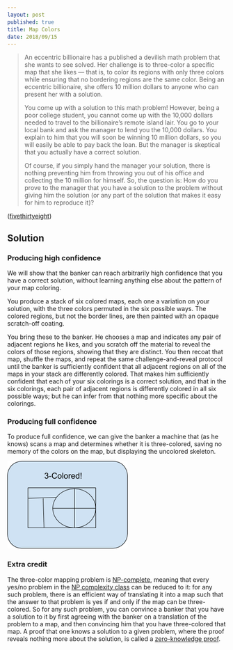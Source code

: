 ```yaml
---
layout: post
published: true
title: Map Colors
date: 2018/09/15
---
```


>An eccentric billionaire has a published a devilish math problem that she wants to see solved. Her challenge is to three-color a specific map that she likes — that is, to color its regions with only three colors while ensuring that no bordering regions are the same color. Being an eccentric billionaire, she offers 10 million dollars to anyone who can present her with a solution.
>
>You come up with a solution to this math problem! However, being a poor college student, you cannot come up with the 10,000 dollars needed to travel to the billionaire’s remote island lair. You go to your local bank and ask the manager to lend you the 10,000 dollars. You explain to him that you will soon be winning 10 million dollars, so you will easily be able to pay back the loan. But the manager is skeptical that you actually have a correct solution.
>
>Of course, if you simply hand the manager your solution, there is nothing preventing him from throwing you out of his office and collecting the 10 million for himself. So, the question is: How do you prove to the manager that you have a solution to the problem without giving him the solution (or any part of the solution that makes it easy for him to reproduce it)?

<!--more-->

([fivethirtyeight](https://fivethirtyeight.com/features/to-solve-the-eccentric-billionaires-puzzle-you-must-first-defeat-the-banker/))

## Solution

### Producing high confidence

We will show that the banker can reach arbitrarily high confidence that you have a correct solution, without learning anything else about the pattern of your map coloring.

You produce a stack of six colored maps, each one a variation on your solution, with the three colors permuted in the six possible ways. The colored regions, but not the border lines, are then painted with an opaque scratch-off coating.

You bring these to the banker.  He chooses a map and indicates any pair of adjacent regions he likes, and you scratch off the material to reveal the colors of those regions, showing that they are distinct.  You then recoat that map, shuffle the maps, and repeat the same challenge-and-reveal protocol until the banker is sufficiently confident that all adjacent regions on all of the maps in your stack are differently colored.  That makes him sufficiently confident that each of your six colorings is a correct solution, and that in the six colorings, each pair of adjacent regions is differently colored in all six possible ways; but he can infer from that nothing more specific about the colorings.

### Producing full confidence

To produce full confidence, we can give the banker a machine that (as he knows) scans a map and determines whether it is three-colored, saving no memory of the colors on the map, but displaying the uncolored skeleton.

![Computer screen displaying an uncolored map and the text, "3-Colored!"](/img/map.png)

### Extra credit

The three-color mapping problem is [NP-complete](https://en.wikipedia.org/wiki/NP-completeness), meaning that every yes/no problem in the [NP complexity class](https://en.wikipedia.org/wiki/NP_(complexity)) can be reduced to it: for any such problem, there is an efficient way of translating it into a map such that the answer to that problem is yes if and only if the map can be three-colored. So for any such problem, you can convince a banker that you have a solution to it by first agreeing with the banker on a translation of the problem to a map, and then convincing him that you have three-colored that map.  A proof that one knows a solution to a given problem, where the proof reveals nothing more about the solution, is called a [zero-knowledge proof](https://en.wikipedia.org/wiki/Zero-knowledge_proof).

<br>

